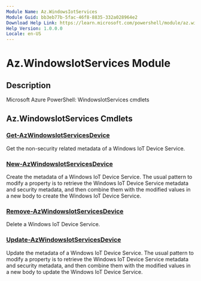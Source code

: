 ```yaml
---
Module Name: Az.WindowsIotServices
Module Guid: bb3eb77b-5fac-46f8-8835-332a028964e2
Download Help Link: https://learn.microsoft.com/powershell/module/az.windowsiotservices
Help Version: 1.0.0.0
Locale: en-US
---
```


# Az.WindowsIotServices Module
## Description
Microsoft Azure PowerShell: WindowsIotServices cmdlets

## Az.WindowsIotServices Cmdlets
### [Get-AzWindowsIotServicesDevice](Get-AzWindowsIotServicesDevice.md)
Get the non-security related metadata of a Windows IoT Device Service.

### [New-AzWindowsIotServicesDevice](New-AzWindowsIotServicesDevice.md)
Create the metadata of a Windows IoT Device Service.
The usual pattern to modify a property is to retrieve the Windows IoT Device Service metadata and security metadata, and then combine them with the modified values in a new body to create the Windows IoT Device Service.

### [Remove-AzWindowsIotServicesDevice](Remove-AzWindowsIotServicesDevice.md)
Delete a Windows IoT Device Service.

### [Update-AzWindowsIotServicesDevice](Update-AzWindowsIotServicesDevice.md)
Update the metadata of a Windows IoT Device Service.
The usual pattern to modify a property is to retrieve the Windows IoT Device Service metadata and security metadata, and then combine them with the modified values in a new body to update the Windows IoT Device Service.

